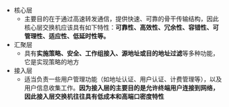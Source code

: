 * 核心层
	* 主要目的在于通过高速转发通信，提供快速、可靠的骨干传输结构，因此核心层交换机应该具有如下特性：**可靠性、高效性、冗余性、容错性、可管理性、适应性、低延时性等。**
* 汇聚层
	* 具有**实施策略、安全、工作组接入、源地址或目的地址过滤**等多种功能，它是实现策略的地方
* 接入层
	* 适当负责一些用户管理功能（如地址认证、用户认证、计费管理等），以及用户信息收集工作。**因为接入层的主要目的是允许终端用户连接到网络，因此接入层交换机往往具有低成本和高端口密度特性**